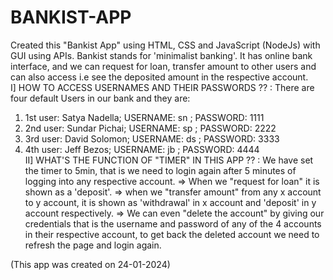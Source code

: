 # BANKIST-APP
Created this "Bankist App" using HTML, CSS and JavaScript (NodeJs) with GUI using APIs. Bankist stands for 'minimalist banking'. It has online bank interface, and we can request for loan, transfer amount to other users and can also access i.e see the deposited amount in the respective account.                                                                                                                        
I]
HOW TO ACCESS USERNAMES AND THEIR PASSWORDS ?? : There are four default Users in our bank and they are:
1) 1st user: Satya Nadella; USERNAME: sn ; PASSWORD: 1111
2) 2nd user: Sundar Pichai; USERNAME: sp ; PASSWORD: 2222
3) 3rd user: David Solomon; USERNAME: ds ; PASSWORD: 3333
4) 4th user: Jeff Bezos; USERNAME: jb ; PASSWORD: 4444                                                                                                                                                         
II] 
WHAT'S THE FUNCTION OF "TIMER" IN THIS APP ?? : We have set the timer to 5min, that is we need to login again after 5 minutes of logging into any respective account.
=> When we "request for loan" it is shown as a 'deposit'.
=> when we "transfer amount" from any x account to y account, it is shown as 'withdrawal' in x account and 'deposit' in y account respectively.
=> We can even "delete the account" by giving our credentials that is the username and password of any of the 4 accounts in their respective account, to get back the deleted account we need to refresh the page and login again.

(This app was created on 24-01-2024)
